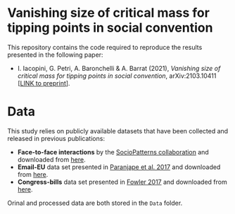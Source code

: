 # Vanishing size of critical mass for tipping points in social convention

This repository contains the code required to reproduce the results presented in the following paper:
- I. Iacopini, G. Petri, A. Baronchelli & A. Barrat (2021), *Vanishing size of critical mass for tipping points in social convention*, arXiv:2103.10411 [[LINK to preprint](https://arxiv.org/pdf/2103.10411.pdf)].

# Data
 
 This study relies on publicly available datasets that have been collected and released in previous publications:
 
- **Face-to-face interactions** by the [SocioPatterns collaboration](http://www.sociopatterns.org/) and downloaded from [here](http://www.sociopatterns.org/datasets/).
- **Email-EU** data set presented in [Paranjape et al. 2017](https://dl.acm.org/doi/10.1145/3018661.3018731) and downloaded from [here](https://github.com/arbenson/ScHoLP-Data).
- **Congress-bills** data set presented in [Fowler 2017](https://www.sciencedirect.com/science/article/pii/S0378873305000730) and downloaded from [here](https://github.com/arbenson/ScHoLP-Data).

Orinal and processed data are both stored in the `Data` folder.

 
